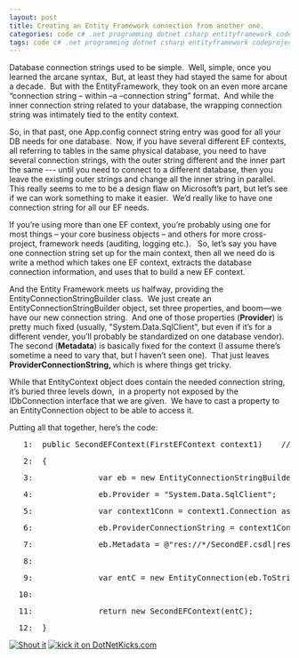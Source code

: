 ```yaml
---
layout: post
title: Creating an Entity Framework connection from another one.
categories: code c# .net programming dotnet csharp entityframework codeproject
tags: code c# .net programming dotnet csharp entityframework codeproject
---
```


  <p>Database connection strings used to be simple.  Well, simple, once you learned the arcane syntax,  But, at least they had stayed the same for about a decade.  But with the EntityFramework, they took on an even more arcane “connection string – within –a –connection string” format.  And while the inner connection string related to your database, the wrapping connection string was intimately tied to the entity context.</p>
  
<p>So, in that past, one App.config connect string entry was good for all your DB needs for one database.  Now, if you have several different EF contexts, all referring to tables in the same physical database, you need to have several connection strings, with the outer string different and the inner part the same --- until you need to connect to a different database, then you leave the existing outer strings and change all the inner string in parallel.  This really seems to me to be a design flaw on Microsoft’s part, but let’s see if we can work something to make it easier.  We’d really like to have one connection string for all our EF needs.  </p>
  
<p>If you’re using more than one EF context, you’re probably using one for most things – your core business objects – and others for more cross-project, framework needs (auditing, logging etc.).   So, let’s say you have one connection string set up for the main context, then all we need do is write a method which takes one EF context, extracts the database connection information, and uses that to build a new EF context.</p>
  
<p>And the Entity Framework meets us halfway, providing the EntityConnectionStringBuilder class.  We just create an EntityConnectionStringBuilder object, set three properties, and boom—we have our new connection string.  And one of those properties (<b>Provider</b>) is pretty much fixed (usually, "System.Data.SqlClient", but even if it’s for a different vender, you’ll probably be standardized on one database vendor).   The second (<b>Metadata</b>) is basically fixed for the context (I assume there’s sometime a need to vary that, but I haven’t seen one).  That just leaves <b>ProviderConnectionString, </b>which is where things get tricky.  </p>
  
<p>While that EntityContext object does contain the needed connection string, it’s buried three levels down,  in a property not exposed by the IDbConnection interface that we are given.  We have to cast a property to an EntityConnection object to be able to access it.</p>
  
<p>Putting all that together, here’s the code:</p>
  <div class="csharpcode">   
<pre class="alt"><span class="lnum">   1:  </span><span class="kwrd">public</span> SecondEFContext(FirstEFContext context1)    // new ctor defined in partial class</pre>
  
<pre><span class="lnum">   2:  </span>{</pre>
  
<pre class="alt"><span class="lnum">   3:  </span>            var eb = <span class="kwrd">new</span> EntityConnectionStringBuilder();</pre>
  
<pre><span class="lnum">   4:  </span>            eb.Provider = <span class="str">"System.Data.SqlClient"</span>;</pre>
  
<pre class="alt"><span class="lnum">   5:  </span>            var context1Conn = context1.Connection <span class="kwrd">as</span> EntityConnection;</pre>
  
<pre><span class="lnum">   6:  </span>            eb.ProviderConnectionString = context1Conn.StoreConnection.ConnectionString;</pre>
  
<pre class="alt"><span class="lnum">   7:  </span>            eb.Metadata = <span class="str">@"res://*/SecondEF.csdl|res://*/SecondEF.ssdl|res://*/SecondEF.msl"</span>;</pre>
  
<pre><span class="lnum">   8:  </span> </pre>
  
<pre class="alt"><span class="lnum">   9:  </span>            var entC = <span class="kwrd">new</span> EntityConnection(eb.ToString());</pre>
  
<pre><span class="lnum">  10:  </span> </pre>
  
<pre class="alt"><span class="lnum">  11:  </span>            <span class="kwrd">return</span> <span class="kwrd">new</span> SecondEFContext(entC);</pre>
  
<pre><span class="lnum">  12:  </span>}</pre>
</div>
<a href="http://dotnetshoutout.com/Honest-Illusion-Creating-an-Entity-Framework-connection-from-another-one"><img style="border:0px currentColor;" alt="Shout it" src="http://dotnetshoutout.com/image.axd?url=http%3A%2F%2Fhonestillusion.com%2Fblogs%2Fblog_0%2Farchive%2F2011%2F05%2F02%2Fcreating-an-entity-framework-connection-from-another-one.aspx" /></a>
<a href="http://www.dotnetkicks.com/kick/?url=http%3a%2f%2fhonestillusion.com%2fblogs%2fblog_0%2farchive%2f2011%2f05%2f02%2fcreating-an-entity-framework-connection-from-another-one.aspx"><img border="0" alt="kick it on DotNetKicks.com" src="http://honestillusion.com/controlpanel/blogs/http%3A%2F%2Fwww.dotnetkicks.com%2FServices%2FImages%2FKickItImageGenerator.ashx%3Furl%3Dhttp%253a%252f%252fhonestillusion.com%252fblogs%252fblog_0%252farchive%252f2011%252f05%252f02%252fcreating-an-entity-framework-connection-from-another-one.aspx" /></a>
